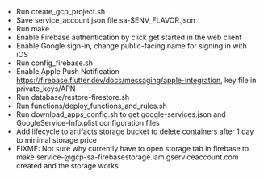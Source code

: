 - Run create_gcp_project.sh
- Save service_account json file sa-$ENV_FLAVOR.json
- Run make
- Enable Firebase authentication by click get started in the web client
- Enable Google sign-in, change public-facing name for signing in with iOS
- Run config_firebase.sh
- Enable Apple Push Notification https://firebase.flutter.dev/docs/messaging/apple-integration, key file in private_keys/APN
- Run database/restore-firestore.sh
- Run functions/deploy_functions_and_rules.sh
- Run download_apps_config.sh to get google-services.json and GoogleService-Info.plist configuration files
- Add lifecycle to artifacts storage bucket to delete containers after 1 day to minimal storage price
- FIXME: Not sure why currently have to open storage tab in firebase to make service-<project number>@gcp-sa-firebasestorage.iam.gserviceaccount.com created and the storage works
